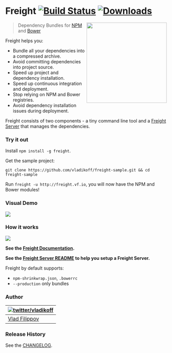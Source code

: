 # Freight [![Build Status][travis-image]][travis-url] [![Downloads][downloads-image]][npm-url]

<img align="right" src="http://v14d.com/freight/freight-logo.png" height="250" />

> Dependency Bundles for [NPM](https://www.npmjs.org/) and [Bower](http://bower.io/)

Freight helps you:
* Bundle all your dependencies into a compressed archive.
* Avoid committing dependencies into project source.
* Speed up project and dependency installation.
* Speed up continuous integration and deployment.
* Stop relying on NPM and Bower registries.
* Avoid dependency installation issues during deployment.

Freight consists of two components - a tiny command line tool
 and a [Freight Server](https://github.com/vladikoff/freight-server) that manages the dependencies.

### Try it out

Install `npm install -g freight`.

Get the sample project:

`git clone https://github.com/vladikoff/freight-sample.git && cd freight-sample`

Run `freight -u http://freight.vf.io`, you will now have the NPM and Bower modules!

### Visual Demo

![](http://v14d.com/freight/demo.gif)

### How it works

![](http://v14d.com/freight/how-it-works.jpg)

__See the [Freight Documentation](docs/cli.md).__
 
__See the [Freight Server README](https://github.com/vladikoff/freight-server) to help you setup a Freight Server.__

Freight by default supports:
* `npm-shrinkwrap.json`, `.bowerrc`
* `--production` only bundles

### Author

| [![twitter/vladikoff](https://avatars3.githubusercontent.com/u/128755?s=70)](https://twitter.com/vladikoff "Follow @vladikoff on Twitter") |
|---|
| [Vlad Filippov](http://vf.io/) |


### Release History
See the [CHANGELOG](CHANGELOG).

[downloads-image]: http://img.shields.io/npm/dm/freight.svg
[npm-url]: https://npmjs.org/package/freight
[npm-image]: http://img.shields.io/npm/v/freight.svg

[travis-url]: https://travis-ci.org/vladikoff/freight
[travis-image]: http://img.shields.io/travis/vladikoff/freight.svg
